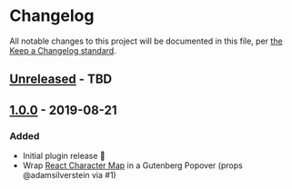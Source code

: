 # Changelog

All notable changes to this project will be documented in this file, per [the Keep a Changelog standard](http://keepachangelog.com/).

## [Unreleased] - TBD

## [1.0.0] - 2019-08-21
### Added
- Initial plugin release 🎉
- Wrap [React Character Map](https://github.com/Dayjo/react-character-map) in a Gutenberg Popover (props @adamsilverstein via #1)

[Unreleased]: https://github.com/10up/insert-special-characters/compare/1.0.0...master
[1.0.0]: https://github.com/10up/insert-special-characters/releases/tag/1.0.0
